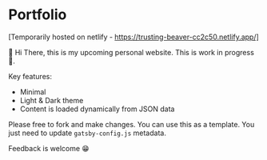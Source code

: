 # Portfolio 
[Temporarily hosted on netlify - https://trusting-beaver-cc2c50.netlify.app/]


👋 Hi There, this is my upcoming personal website. This is work in progress 🚧. 


Key features:
  - Minimal
  - Light & Dark theme
  - Content is loaded dynamically from JSON data

Please free to fork and make changes. You can use this as a template. You just need to update `gatsby-config.js` metadata.

Feedback is welcome 😁
 
